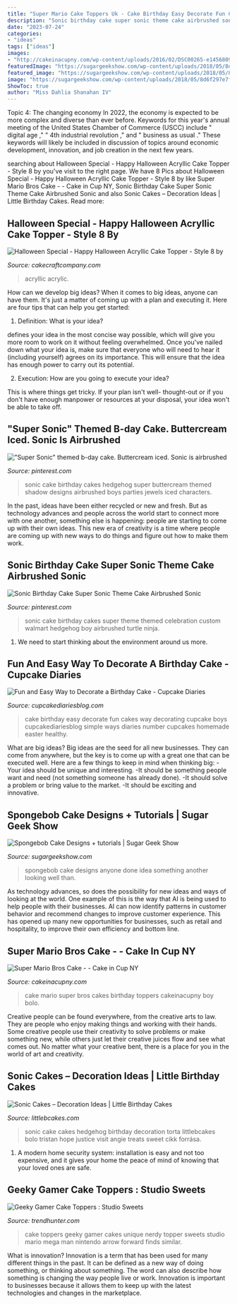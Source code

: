 ```yaml
---
title: "Super Mario Cake Toppers Uk - Cake Birthday Easy Decorate Fun Cakes Way Decorating Cupcake Boys Cupcakediariesblog Simple Ways Diaries Number Cupcakes Homemade Easter Healthy"
description: "Sonic birthday cake super sonic theme cake airbrushed sonic"
date: "2023-07-24"
categories:
- "ideas"
tags: ["ideas"]
images:
- "http://cakeinacupny.com/wp-content/uploads/2016/02/DSC00265-e1456809863670.jpg"
featuredImage: "https://sugargeekshow.com/wp-content/uploads/2018/05/8d6f297e7f3d190bd7dee9688daa7fa5.jpg"
featured_image: "https://sugargeekshow.com/wp-content/uploads/2018/05/8d6f297e7f3d190bd7dee9688daa7fa5.jpg"
image: "https://sugargeekshow.com/wp-content/uploads/2018/05/8d6f297e7f3d190bd7dee9688daa7fa5.jpg"
ShowToc: true
author: "Miss Dahlia Shanahan IV"
---
```



Topic 4: The changing economy
In 2022, the economy is expected to be more complex and diverse than ever before. Keywords for this year's annual meeting of the United States Chamber of Commerce (USCC) include " digital age ," " 4th industrial revolution ," and " business as usual ." 
These keywords will likely be included in discussion of topics around economic development, innovation, and job creation in the next few years.

	

		
searching about Halloween Special - Happy Halloween Acryllic Cake Topper - Style 8 by you've visit to the right page. We have 8 Pics about Halloween Special - Happy Halloween Acryllic Cake Topper - Style 8 by like Super Mario Bros Cake - - Cake in Cup NY, Sonic Birthday Cake Super Sonic Theme Cake Airbrushed Sonic and also Sonic Cakes – Decoration Ideas | Little Birthday Cakes. Read more:
		
    
## Halloween Special - Happy Halloween Acryllic Cake Topper - Style 8 By

<img loading=lazy src="https://www.cakecraftcompany.com/images/halloween-special-happy-halloween-acryllic-cake-topper-style-8-p11179-40780_image.jpg" onerror="this.onerror=null;this.src='https://tse2.mm.bing.net/th?id=OIP.pfONt2--DE7fMhH0wWS9sAHaHa&amp;pid=15.1';" alt="Halloween Special - Happy Halloween Acryllic Cake Topper - Style 8 by">

_Source: cakecraftcompany.com_

>acryllic acrylic. 

	

How can we develop big ideas?
When it comes to big ideas, anyone can have them. It's just a matter of coming up with a plan and executing it. Here are four tips that can help you get started:
1. Definition: What is your idea?

 defines your idea in the most concise way possible, which will give you more room to work on it without feeling overwhelmed. Once you've nailed down what your idea is, make sure that everyone who will need to hear it (including yourself) agrees on its importance. This will ensure that the idea has enough power to carry out its potential.

2. Execution: How are you going to execute your idea?

This is where things get tricky. If your plan isn't well- thought-out or if you don't have enough manpower or resources at your disposal, your idea won't be able to take off.

    
## &quot;Super Sonic&quot; Themed B-day Cake. Buttercream Iced. Sonic Is Airbrushed

<img loading=lazy src="https://i.pinimg.com/736x/18/dc/b7/18dcb7789cd5319e77928674077232d9--sonic-cake-how-to-design.jpg" onerror="this.onerror=null;this.src='https://tse3.mm.bing.net/th?id=OIP.pYgjk5ZKH_9co1M2yRfPjAHaJ6&amp;pid=15.1';" alt="&quot;Super Sonic&quot; themed b-day cake. Buttercream iced. Sonic is airbrushed">

_Source: pinterest.com_

>sonic cake birthday cakes hedgehog super buttercream themed shadow designs airbrushed boys parties jewels iced characters. 

	

In the past, ideas have been either recycled or new and fresh. But as technology advances and people across the world start to connect more with one another, something else is happening: people are starting to come up with their own ideas. This new era of creativity is a time where people are coming up with new ways to do things and figure out how to make them work.

    
## Sonic Birthday Cake Super Sonic Theme Cake Airbrushed Sonic

<img loading=lazy src="https://i.pinimg.com/736x/36/c5/58/36c558fab0757137933aacb9d162dbdf.jpg" onerror="this.onerror=null;this.src='https://tse3.mm.bing.net/th?id=OIP.Uugqg5OAonNCDidnlEx1JQHaJ3&amp;pid=15.1';" alt="Sonic Birthday Cake Super Sonic Theme Cake Airbrushed Sonic">

_Source: pinterest.com_

>sonic cake birthday cakes super theme themed celebration custom walmart hedgehog boy airbrushed turtle ninja. 

	

1. We need to start thinking about the environment around us more.

    
## Fun And Easy Way To Decorate A Birthday Cake - Cupcake Diaries

<img loading=lazy src="https://www.cupcakediariesblog.com/wp-content/uploads/2013/04/cake-text.jpg" onerror="this.onerror=null;this.src='https://tse1.mm.bing.net/th?id=OIP.ru8q2pcqal_ExMCjsrfVOQHaLE&amp;pid=15.1';" alt="Fun and Easy Way to Decorate a Birthday Cake - Cupcake Diaries">

_Source: cupcakediariesblog.com_

>cake birthday easy decorate fun cakes way decorating cupcake boys cupcakediariesblog simple ways diaries number cupcakes homemade easter healthy. 

	

What are big ideas?
Big ideas are the seed for all new businesses. They can come from anywhere, but the key is to come up with a great one that can be executed well. Here are a few things to keep in mind when thinking big: 
-Your idea should be unique and interesting. 
-It should be something people want and need (not something someone has already done). 
-It should solve a problem or bring value to the market. 
-It should be exciting and innovative.

    
## Spongebob Cake Designs + Tutorials | Sugar Geek Show

<img loading=lazy src="https://sugargeekshow.com/wp-content/uploads/2018/05/8d6f297e7f3d190bd7dee9688daa7fa5.jpg" onerror="this.onerror=null;this.src='https://tse4.mm.bing.net/th?id=OIP._mki0rx1T-PQu5y0eKhYMAHaL2&amp;pid=15.1';" alt="Spongebob Cake Designs + tutorials | Sugar Geek Show">

_Source: sugargeekshow.com_

>spongebob cake designs anyone done idea something another looking well than. 

	

As technology advances, so does the possibility for new ideas and ways of looking at the world. One example of this is the way that AI is being used to help people with their businesses. AI can now identify patterns in customer behavior and recommend changes to improve customer experience. This has opened up many new opportunities for businesses, such as retail and hospitality, to improve their own efficiency and bottom line.

    
## Super Mario Bros Cake - - Cake In Cup NY

<img loading=lazy src="http://cakeinacupny.com/wp-content/uploads/2016/02/DSC00265-e1456809863670.jpg" onerror="this.onerror=null;this.src='https://tse4.mm.bing.net/th?id=OIP.122dK_PW5iOlz_XLJXrZHgHaJ7&amp;pid=15.1';" alt="Super Mario Bros Cake - - Cake in Cup NY">

_Source: cakeinacupny.com_

>cake mario super bros cakes birthday toppers cakeinacupny boy bolo. 

	

Creative people can be found everywhere, from the creative arts to law. They are people who enjoy making things and working with their hands. Some creative people use their creativity to solve problems or make something new, while others just let their creative juices flow and see what comes out. No matter what your creative bent, there is a place for you in the world of art and creativity.

    
## Sonic Cakes – Decoration Ideas | Little Birthday Cakes

<img loading=lazy src="http://www.littlebcakes.com/wp-content/uploads/2014/05/Sonic-Cakes.jpg" onerror="this.onerror=null;this.src='https://tse3.mm.bing.net/th?id=OIP.wQcqkya4Qa3-Zak9ctukCQHaJ4&amp;pid=15.1';" alt="Sonic Cakes – Decoration Ideas | Little Birthday Cakes">

_Source: littlebcakes.com_

>sonic cake cakes hedgehog birthday decoration torta littlebcakes bolo tristan hope justice visit angie treats sweet cikk forrása. 

	

1. A modern home security system: installation is easy and not too expensive, and it gives your home the peace of mind of knowing that your loved ones are safe. 

    
## Geeky Gamer Cake Toppers : Studio Sweets

<img loading=lazy src="https://cdn.trendhunterstatic.com/thumbs/studio-sweets.jpeg" onerror="this.onerror=null;this.src='https://tse1.mm.bing.net/th?id=OIP.6nGmgm2UIY2uUgDGS_A2IAHaK7&amp;pid=15.1';" alt="Geeky Gamer Cake Toppers : Studio Sweets">

_Source: trendhunter.com_

>cake toppers geeky gamer cakes unique nerdy topper sweets studio mario mega man nintendo arrow forward finds similar. 

	

What is innovation?
Innovation is a term that has been used for many different things in the past. It can be defined as a new way of doing something, or thinking about something. The word can also describe how something is changing the way people live or work. Innovation is important to businesses because it allows them to keep up with the latest technologies and changes in the marketplace.

